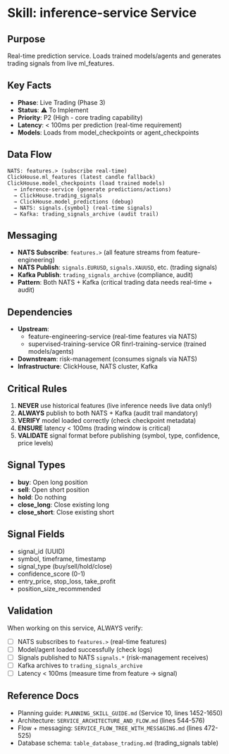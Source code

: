 # Skill: inference-service Service

## Purpose
Real-time prediction service. Loads trained models/agents and generates trading signals from live ml_features.

## Key Facts
- **Phase**: Live Trading (Phase 3)
- **Status**: ⚠️ To Implement
- **Priority**: P2 (High - core trading capability)
- **Latency**: < 100ms per prediction (real-time requirement)
- **Models**: Loads from model_checkpoints or agent_checkpoints

## Data Flow
```
NATS: features.> (subscribe real-time)
ClickHouse.ml_features (latest candle fallback)
ClickHouse.model_checkpoints (load trained models)
  → inference-service (generate predictions/actions)
  → ClickHouse.trading_signals
  → ClickHouse.model_predictions (debug)
  → NATS: signals.{symbol} (real-time signals)
  → Kafka: trading_signals_archive (audit trail)
```

## Messaging
- **NATS Subscribe**: `features.>` (all feature streams from feature-engineering)
- **NATS Publish**: `signals.EURUSD`, `signals.XAUUSD`, etc. (trading signals)
- **Kafka Publish**: `trading_signals_archive` (compliance, audit)
- **Pattern**: Both NATS + Kafka (critical trading data needs real-time + audit)

## Dependencies
- **Upstream**:
  - feature-engineering-service (real-time features via NATS)
  - supervised-training-service OR finrl-training-service (trained models/agents)
- **Downstream**: risk-management (consumes signals via NATS)
- **Infrastructure**: ClickHouse, NATS cluster, Kafka

## Critical Rules
1. **NEVER** use historical features (live inference needs live data only!)
2. **ALWAYS** publish to both NATS + Kafka (audit trail mandatory)
3. **VERIFY** model loaded correctly (check checkpoint metadata)
4. **ENSURE** latency < 100ms (trading window is critical)
5. **VALIDATE** signal format before publishing (symbol, type, confidence, price levels)

## Signal Types
- **buy**: Open long position
- **sell**: Open short position
- **hold**: Do nothing
- **close_long**: Close existing long
- **close_short**: Close existing short

## Signal Fields
- signal_id (UUID)
- symbol, timeframe, timestamp
- signal_type (buy/sell/hold/close)
- confidence_score (0-1)
- entry_price, stop_loss, take_profit
- position_size_recommended

## Validation
When working on this service, ALWAYS verify:
- [ ] NATS subscribes to `features.>` (real-time features)
- [ ] Model/agent loaded successfully (check logs)
- [ ] Signals published to NATS `signals.*` (risk-management receives)
- [ ] Kafka archives to `trading_signals_archive`
- [ ] Latency < 100ms (measure time from feature → signal)

## Reference Docs
- Planning guide: `PLANNING_SKILL_GUIDE.md` (Service 10, lines 1452-1650)
- Architecture: `SERVICE_ARCHITECTURE_AND_FLOW.md` (lines 544-576)
- Flow + messaging: `SERVICE_FLOW_TREE_WITH_MESSAGING.md` (lines 472-525)
- Database schema: `table_database_trading.md` (trading_signals table)
